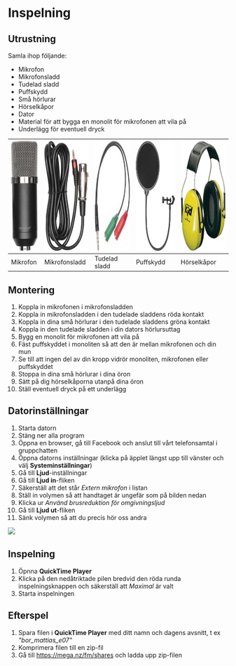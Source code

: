 # Inspelning

## Utrustning

Samla ihop följande:

* Mikrofon
* Mikrofonsladd
* Tudelad sladd
* Puffskydd
* Små hörlurar
* Hörselkåpor
* Dator
* Material för att bygga en monolit för mikrofonen att vila på
* Underlägg för eventuell dryck

<img src="images/inspelning/mikrofon.jpg" height="250" /> | <img src="images/inspelning/kabel.jpg" height="250" /> | <img src="images/inspelning/splittad_kabel.jpg" height="250" /> | <img src="images/inspelning/puffskydd.jpg" height="250" /> | <img src="images/inspelning/horselkapor.jpg" height="250" />
------------ | ------------- | ------------- | ------------- | -------------
Mikrofon | Mikrofonsladd | Tudelad sladd | Puffskydd | Hörselkåpor 

## Montering

1. Koppla in mikrofonen i mikrofonsladden
2. Koppla in mikrofonsladden i den tudelade sladdens röda kontakt
3. Koppla in dina små hörlurar i den tudelade sladdens gröna kontakt
4. Koppla in den tudelade sladden i din dators hörlursuttag
5. Bygg en monolit för mikrofonen att vila på
6. Fäst puffskyddet i monoliten så att den är mellan mikrofonen och din mun
7. Se till att ingen del av din kropp vidrör monoliten, mikrofonen eller puffskyddet
8. Stoppa in dina små hörlurar i dina öron
9. Sätt på dig hörselkåporna utanpå dina öron
10. Ställ eventuell dryck på ett underlägg

## Datorinställningar

1. Starta datorn
2. Stäng ner alla program
3. Öppna en browser, gå till Facebook och anslut till vårt telefonsamtal i gruppchatten
4. Öppna datorns inställningar (klicka på äpplet längst upp till vänster och välj **Systeminställningar**)
5. Gå till **Ljud**-inställningar
6. Gå till **Ljud in**-fliken
7. Säkerställ att det står *Extern mikrofon* i listan
8. Ställ in volymen så att handtaget är ungefär som på bilden nedan
9. Klicka ur *Använd brusreduktion för omgivningsljud*
10. Gå till **Ljud ut**-fliken
11. Sänk volymen så att du precis hör oss andra

![](images/installningar/ljudinstallningar.png)

## Inspelning

1. Öpnna **QuickTime Player**
2. Klicka på den nedåtriktade pilen bredvid den röda runda inspelningsknappen och säkerställ att *Maximal* är valt
3. Starta inspelningen

## Efterspel

1. Spara filen i **QuickTime Player** med ditt namn och dagens avsnitt, t ex *"bor_mattias_e07"*
2. Komprimera filen till en zip-fil
3. Gå till https://mega.nz/fm/shares och ladda upp zip-filen

